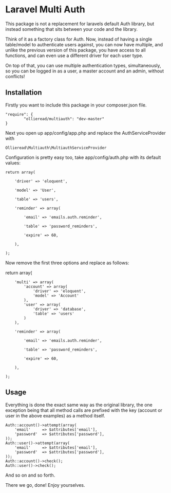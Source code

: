 # Laravel Multi Auth #

This package is not a replacement for laravels default Auth library, but instead something
that sits between your code and the library.

Think of it as a factory class for Auth. Now, instead of having a single table/model to
authenticate users against, you can now have multiple, and unlike the previous version of
this package, you have access to all functions, and can even use a different driver 
for each user type.

On top of that, you can use multiple authentication types, simultaneously, so you can be logged
in as a user, a master account and an admin, without conflicts!

## Installation ##

Firstly you want to include this package in your composer.json file.

    "require": {
    		"ollieread/multiauth": "dev-master"
    }

Next you open up app/config/app.php and replace the AuthServiceProvider with

    Ollieread\Multiauth\MultiauthServiceProvider

Configuration is pretty easy too, take app/config/auth.php with its default values:

    return array(

		'driver' => 'eloquent',

		'model' => 'User',

		'table' => 'users',

		'reminder' => array(

			'email' => 'emails.auth.reminder',

			'table' => 'password_reminders',

			'expire' => 60,

		),

	);

Now remove the first three options and replace as follows:

   return array(

		'multi'	=> array(
			'account' => array(
				'driver' => 'eloquent',
				'model'	=> 'Account'
			),
			'user' => array(
				'driver' => 'database',
				'table' => 'users'
			)
		),

		'reminder' => array(

			'email' => 'emails.auth.reminder',

			'table' => 'password_reminders',

			'expire' => 60,

		),

	);


## Usage ##

Everything is done the exact same way as the original library, the one exception being
that all method calls are prefixed with the key (account or user in the above examples)
as a method itself.

    Auth::account()->attempt(array(
    	'email'		=> $attributes['email'],
    	'password'	=> $attributes['password'],
    ));
    Auth::user()->attempt(array(
    	'email'		=> $attributes['email'],
    	'password'	=> $attributes['password'],
    ));
    Auth::account()->check();
    Auth::user()->check();

And so on and so forth.

There we go, done! Enjoy yourselves.
